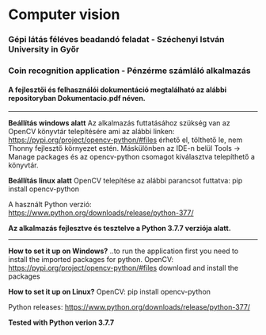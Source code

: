 # Computer vision
### Gépi látás féléves beadandó feladat - Széchenyi István University in Győr
### Coin recognition application - Pénzérme számláló alkalmazás 

#### A fejlesztői és felhasználói dokumentáció megtalálható az alábbi repositoryban Dokumentacio.pdf néven.




--------------------------------------------------------------------------------------
**Beállítás windows alatt**
Az alkalmazás futtatásához szükség van az OpenCV könyvtár telepítésére ami az alábbi linken: https://pypi.org/project/opencv-python/#files érhető el,
tölthető le, nem Thonny fejlesztő környezet estén. Máskülönben az IDE-n belül Tools -> Manage packages és az opencv-python csomagot kiválasztva telepíthető a könyvtár.

**Beállítás linux alatt**
OpenCV telepítése az alábbi parancsot futtatva: pip install opencv-python

A használt Python verzió: https://www.python.org/downloads/release/python-377/

**Az alkalmazás fejlesztve és tesztelve a Python 3.7.7 verziója alatt.**

--------------------------------------------------------------------------------------


**How to set it up on Windows?**
 ..to run the application first you need to install the imported packages for python.
 OpenCV: https://pypi.org/project/opencv-python/#files  download and install the packages


**How to set it up on Linux?**
OpenCV: pip install opencv-python

Python releases: https://www.python.org/downloads/release/python-377/

**Tested with Python verion 3.7.7**



